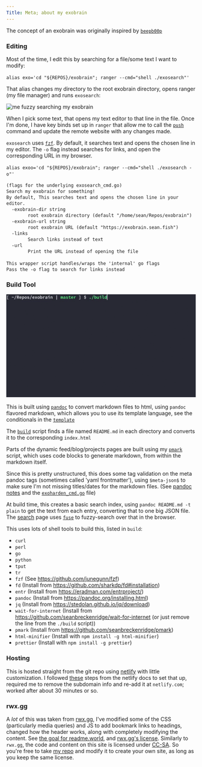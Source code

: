 ```yaml
---
Title: Meta; about my exobrain
---
```


The concept of an exobrain was originally inspired by [`beepb00p`](https://beepb00p.xyz/exobrain/exobrain.html)

### Editing

Most of the time, I edit this by searching for a file/some text I want to modify:

`alias exo='cd "${REPOS}/exobrain"; ranger --cmd="shell ./exosearch"'`

That alias changes my directory to the root exobrain directory, opens ranger (my file manager) and runs `exosearch`:

![me fuzzy searching my exobrain](https://i.imgur.com/R87XDod.png)

When I pick some text, that opens my text editor to that line in the file. Once I'm done, I have key binds set up in `ranger` that allow me to call the [`push`](https://github.com/seanbreckenridge/exobrain/blob/master/push) command and update the remote website with any changes made.

`exosearch` uses [`fzf`](https://github.com/junegunn/fzf). By default, it searches text and opens the chosen line in my editor. The `-o` flag instead searches for links, and open the corresponding URL in my browser.

`alias exoo='cd "${REPOS}/exobrain"; ranger --cmd="shell ./exosearch -o"'`

```
(flags for the underlying exosearch_cmd.go)
Search my exobrain for something!
By default, This searches text and opens the chosen line in your editor.
  -exobrain-dir string
        root exobrain directory (default "/home/sean/Repos/exobrain")
  -exobrain-url string
        root exobrain URL (default "https://exobrain.sean.fish")
  -links
        Search links instead of text
  -url
        Print the URL instead of opening the file

This wrapper script handles/wraps the 'internal' go flags
Pass the -o flag to search for links instead
```

### Build Tool

![build demo](build_demo.gif)

This is built using [`pandoc`](https://pandoc.org/) to convert markdown files to html, using `pandoc` flavored markdown, which allows you to use its template language, see the conditionals in the [`template`](https://github.com/seanbreckenridge/exobrain/blob/master/assets/template.html)

The [`build`](https://github.com/seanbreckenridge/exobrain/blob/master/build) script finds a file named `README.md` in each directory and converts it to the corresponding `index.html`

Parts of the dynamic feed/blog/projects pages are built using my [`pmark`](https://github.com/seanbreckenridge/pmark) script, which uses code blocks to generate markdown, from within the markdown itself.

Since this is pretty unstructured, this does some tag validation on the meta pandoc tags (sometimes called 'yaml frontmatter'), using `$meta-json$` to make sure I'm not missing titles/dates for the markdown files. (See [pandoc notes](/programming_languages/shell_tools/pandoc) and the [`exoharden_cmd.go`](https://github.com/seanbreckenridge/exobrain/blob/master/exoharden_cmd.go) file)

At build time, this creates a basic search index, using `pandoc README.md -t plain` to get the text from each entry, converting that to one big JSON file. The [search](/search) page uses [`fuse`](https://fusejs.io/demo.html) to fuzzy-search over that in the browser.

This uses lots of shell tools to build this, listed in `build`:

- `curl`
- `perl`
- `go`
- `python`
- `tput`
- `tr`
- `fzf` (See https://github.com/junegunn/fzf)
- `fd` (Install from <https://github.com/sharkdp/fd#installation>)
- `entr` (Install from <https://eradman.com/entrproject/>)
- `pandoc` (Install from <https://pandoc.org/installing.html>)
- `jq` (Install from <https://stedolan.github.io/jq/download>)
- `wait-for-internet` (Install from <https://github.com/seanbreckenridge/wait-for-internet> (or just remove the line from the `./build` script))
- `pmark` (Install from <https://github.com/seanbreckenridge/pmark>)
- `html-minifier` (Install with `npm install -g html-minifier`)
- `prettier` (Install with `npm install -g prettier`)

### Hosting

This is hosted straight from the git repo using [netlify](https://www.netlify.com/) with little customization. I followed [these](https://docs.netlify.com/domains-https/custom-domains/configure-external-dns/#configure-a-subdomain) steps from the netlify docs to set that up, required me to remove the subdomain info and re-add it at `netlify.com`; worked after about 30 minutes or so.

### rwx.gg

A _lot_ of this was taken from [rwx.gg](https://rwx.gg/), I've modified some of the CSS (particularly media queries) and JS to add bookmark links to headings, changed how the header works, along with completely modifying the content. See [the goal for readme.world](https://rwx.gg/what/knowledge/apps/), and [rwx.gg's license](https://rwx.gg/copyright/). Similarly to `rwx.gg`, the code and content on this site is licensed under [CC-SA](https://creativecommons.org/licenses/by-sa/4.0/legalcode). So you're free to take [my repo](https://github.com/seanbreckenridge/exobrain) and modify it to create your own site, as long as you keep the same license.
